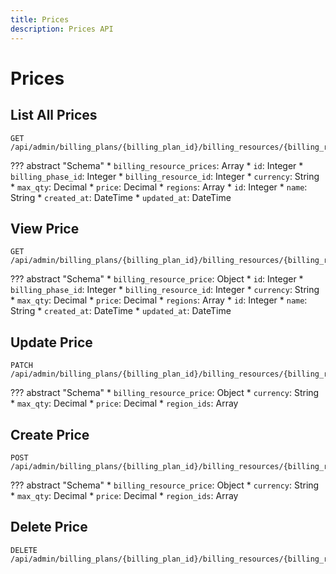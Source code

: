 ```yaml
---
title: Prices
description: Prices API
---
```

# Prices

## List All Prices

```
GET /api/admin/billing_plans/{billing_plan_id}/billing_resources/{billing_resource_id}/billing_phases/{billing_phase_id}/billing_resource_prices
```

??? abstract "Schema"
    * `billing_resource_prices`: Array
        * `id`: Integer
        * `billing_phase_id`: Integer
        * `billing_resource_id`: Integer
        * `currency`: String
        * `max_qty`: Decimal
        * `price`: Decimal
        * `regions`: Array
            * `id`: Integer
            * `name`: String
        * `created_at`: DateTime
      * `updated_at`: DateTime

## View Price

```
GET /api/admin/billing_plans/{billing_plan_id}/billing_resources/{billing_resource_id}/billing_phases/{billing_phase_id}/billing_resource_prices/{id}
```

??? abstract "Schema"
    * `billing_resource_price`: Object
        * `id`: Integer
        * `billing_phase_id`: Integer
        * `billing_resource_id`: Integer
        * `currency`: String
        * `max_qty`: Decimal
        * `price`: Decimal
        * `regions`: Array
            * `id`: Integer
            * `name`: String
        * `created_at`: DateTime
        * `updated_at`: DateTime


## Update Price

```
PATCH /api/admin/billing_plans/{billing_plan_id}/billing_resources/{billing_resource_id}/billing_phases/{billing_phase_id}/billing_resource_prices/{id}
```

??? abstract "Schema"
    * `billing_resource_price`: Object
        * `currency`: String
        * `max_qty`: Decimal
        * `price`: Decimal
        * `region_ids`: Array<Integer>


## Create Price

```
POST /api/admin/billing_plans/{billing_plan_id}/billing_resources/{billing_resource_id}/billing_phases/{billing_phase_id}/billing_resource_prices
```

??? abstract "Schema"
    * `billing_resource_price`: Object
        * `currency`: String
        * `max_qty`: Decimal
        * `price`: Decimal
        * `region_ids`: Array<Integer>

## Delete Price

```
DELETE /api/admin/billing_plans/{billing_plan_id}/billing_resources/{billing_resource_id}/billing_phases/{billing_phase_id}/billing_resource_prices/{id}
```
